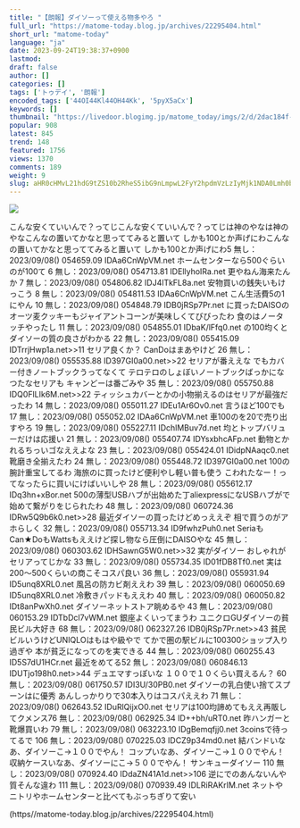 ```yaml
---
title: "【朗報】ダイソーって使える物多やろ "
full_url: "https://matome-today.blog.jp/archives/22295404.html"
short_url: "matome-today"
language: "ja"
date: 2023-09-24T19:38:37+0900
lastmod: 
draft: false
author: []
categories: []
tags: ['トゥデイ', '朗報']
encoded_tags: ['44OI44Kl44OH44Kk', '5pyX5aCx']
keywords: []
thumbnail: "https://livedoor.blogimg.jp/matome_today/imgs/2/d/2dac184f-s.jpg"
popular: 908
latest: 845
trend: 148
featured: 1756
views: 1370
comments: 189
weight: 9
slug: aHR0cHMvL21hdG9tZS10b2RheS5ibG9nLmpwL2FyY2hpdmVzLzIyMjk1NDA0Lmh0bWw=
---
```


![](https://livedoor.blogimg.jp/matome_today/imgs/2/d/2dac184f-s.jpg)

こんな安くていいんで？ってじこんな安くていいんで？ってじは神のやなは神のやなこんなの置いてかなと思っててみると置いて しかも100とか声げにわこんなの置いてかなと思っててみると置いて しかも100とか声げにわ5 無し：2023/09/08() 054659.09 IDAa6CnWpVM.net ホームセンターなら500ぐらいのが100て 6 無し：2023/09/08() 054713.81 IDEllyhoIRa.net 更やねん海来たんか 7 無し：2023/09/08() 054806.82 IDJ4lTkFL8a.net 安物買いの銭失いもけっこう 8 無し：2023/09/08() 054811.53 IDAa6CnWpVM.net こん生活費5の1にやん 10 無し：2023/09/08() 054848.79 IDB0jRSp7Pr.net に買ったDAISOのオーツ麦クッキーもジャイアントコーンが美味しくてびびったわ 食のはノータッチやったし 11 無し：2023/09/08() 054855.01 IDbaK/lFfq0.net の100均くとダイソーの質の良さがわかる 22 無し：2023/09/08() 055415.09 IDTrrjHwp1a.net>>11 セリア良くか？ CanDoはまあやけど 26 無し：2023/09/08() 055535.88 ID397GI0a00.net>>22 セリアが番ええな でもカバー付きノートブックうってなくて テロテロのしょぼいノートブックばっかになつたなセリアも キャンどーは番ごみや 35 無し：2023/09/08() 055750.88 IDQ0FlLIk6M.net>>22 ティッシュカバーとかの小物揃えるのはセリアが最強だったわ 14 無し：2023/09/08() 055011.27 IDEu1Ar6Ov0.net 言うほど100でも 17 無し：2023/09/08() 055052.02 IDAa6CnWpVM.net 車100のを20で売り出すやろ 19 無し：2023/09/08() 055227.11 IDchlMBuv7d.net 均とトップバリューだけは応援い 21 無し：2023/09/08() 055407.74 IDYsxbhcAFp.net 動物とかれるちっいゴなええよな 23 無し：2023/09/08() 055424.01 IDidpNAaqc0.net 靴磨き全揃えたわ 24 無し：2023/09/08() 055448.72 ID397GI0a00.net 100の腕計重宝してるわ 海旅のに買ったけど便利やし軽い普も使う こわれたなー！ってなったらに買いにけばいいしや 28 無し：2023/09/08() 055612.17 IDq3hn+xBor.net 500の薄型USBハブが出始めた丁aliexpressになUSBハブがで始めて繋がりをじられたわ 48 無し：2023/09/08() 060724.36 IDRw5Q9b6k0.net>>28 最近ダイソーの買ったけどめっええぞ 相で買うのがアホらしく 32 無し：2023/09/08() 055713.34 ID9fwhzPuh0.net SeriaもCan★DoもWattsもええけど探し物なら圧倒にDAISOやな 45 無し：2023/09/08() 060303.62 IDHSawnG5W0.net>>32 実がダイソー おしゃれがセリアってじかな 33 無し：2023/09/08() 055734.35 ID01fDB8Tf0.net 実は200～500くらいの商こそコスパ良い 36 無し：2023/09/08() 055931.94 ID5unq8XRL0.net 風呂の防カビ剤ええわ 39 無し：2023/09/08() 060050.69 ID5unq8XRL0.net 冷敷きパッドもええわ 40 無し：2023/09/08() 060050.82 IDt8anPwXh0.net ダイソーネットストア眺めるや 43 無し：2023/09/08() 060153.29 IDTbDcl7vWM.net 銀座よくいってまうわ ユニクロGUダイソーの貧民ビル大好き 68 無し：2023/09/08() 062327.26 IDB0jRSp7Pr.net>>43 貧民ビルいうけどUNIQLOはもはや級やで てかで圏の駅ビルに100300ショップ入り過ぎや 本が貧乏になってのを実できる 44 無し：2023/09/08() 060255.43 ID5S7dU1HCr.net 最近をめてる52 無し：2023/09/08() 060846.13 IDUTjo198h0.net>>44 デュエマすっぽいな １００で１０くらい買えるん？ 60 無し：2023/09/08() 061750.57 IDI3U/30PB0.net ダイソーの乳白使い捨てスプーンはに優秀 あんしっかりりで30本入りはコスパええわ 71 無し：2023/09/08() 062643.52 IDuRlQijxO0.net セリアは100均諦めてもええ再販してクメンス76 無し：2023/09/08() 062925.34 ID++bh/uRT0.net 昨ハンガーと靴爆買いわ 79 無し：2023/09/08() 063223.10 IDgBemqfjj0.net 3coinsで待ってるで 106 無し：2023/09/08() 070225.03 IDCZ9p34md0.net 結バンドいなあ、ダイソーこ→１００でやん！ コップいなあ、ダイソーこ→１００でやん！ 収納ケースいなあ、ダイソーにこ→５００でやん！ サンキューダイソー 110 無し：2023/09/08() 070924.40 IDdaZN41A1d.net>>106 逆にでのあんないんや 質そんな違わ 111 無し：2023/09/08() 070939.49 IDLRiRAKrIM.net ネットやニトリやホームセンターと比べてもぶっちぎりて安い 

(https//matome-today.blog.jp/archives/22295404.html)
